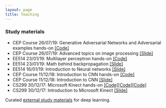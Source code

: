 ```yaml
---
layout: page
title: Teaching
---
```


<!-- ### News

* EE514: Assignment-2 will be due on 11/02/19 [[Link]](https://classroom.google.com/c/Mjc2MTQxODI2OTFa/a/Mjc3NDYwNjIwODNa/details)
* EE514: Assignment-1 will be due on 04/02/19 [[Link]](https://classroom.google.com/c/Mjc2MTQxODI2OTFa/a/Mjc2NDg4NDE4NDda/details)
* EE514: Join [Google classroom](http://classroom.google.com/) with code <font color="red">rqqc859</font> -->

### Study materials


* CEP Course 26/07/19: Generative Adversarial
Networks and Adversarial examples hands-on [[Code]](https://github.com/alwynmathew/CEP-MLIPcourse)
* CEP Course 26/07/19: Advanced topics on image processing [[Slide]](https://drive.google.com/file/d/1nvhudAbpfPXeqSgwxfn7al4hjG-rToDk/view?usp=sharing)
* EE514 23/01/19: Multilayer perceptron hands-on [[Code]](https://drive.google.com/drive/folders/1Nn6N0GopiXFUVvRA5Z3rTWJ7Yp7qm4Rd?usp=sharing)
* EE514 23/01/19: Math behind backpropagation [[Slide]](https://drive.google.com/file/d/1fcvALsno1d4W10wlUYWvi-hXI_yhqNq0/view?usp=sharing)
* EE514 16/01/19: Introduction to Neural networks [[Slide]](https://drive.google.com/file/d/1gCxPc1U3id6lzS4MuhliwPXC8dLltCxY/view?usp=sharing)
* CEP Course 11/12/18: Introduction to CNN hands-on [[Code]](https://github.com/alwynmathew/CEP-DLcourse)
* CEP Course 11/12/18: Introduction to CNN [[Slide]](https://goo.gl/oxVCHd)
* CS299 30/12/17: Microsoft Kinect hands-on [[Code]](https://github.com/alwynmathew/libfreenect-with-python)[[Code]](https://github.com/alwynmathew/Kinect-for-windows)[[Code]](https://github.com/alwynmathew/Processing-for-Kinect)
* CS299 30/12/17: Introduction to Microsoft Kinect [[Slide]](https://drive.google.com/open?id=1p61ZeACxnCZI3NgO7dgDJBDj5aCoMIzD)

Curated [external study materials](teaching/externallinks) for deep learning.